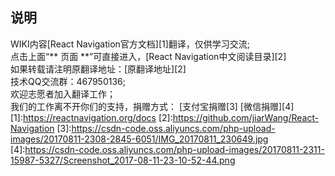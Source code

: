## 说明
WIKI内容[React Navigation官方文档][1]翻译，仅供学习交流;
<br>
点击上面“** 页面  **”可直接进入，[React Navigation中文阅读目录][2]
<br>
如果转载请注明原翻译地址：[原翻译地址][2]
<br>技术QQ交流群：467950136;
<br>
欢迎志愿者加入翻译工作；
<br>
我们的工作离不开你们的支持，捐赠方式：
[支付宝捐赠[3]
[微信捐赠][4]
[1]:https://reactnavigation.org/docs
[2]:https://github.com/jiarWang/React-Navigation
[3]:https://csdn-code.oss.aliyuncs.com/php-upload-images/20170811-2308-2845-6051/IMG_20170811_230649.jpg
[4]:https://csdn-code.oss.aliyuncs.com/php-upload-images/20170811-2311-15987-5327/Screenshot_2017-08-11-23-10-52-44.png
